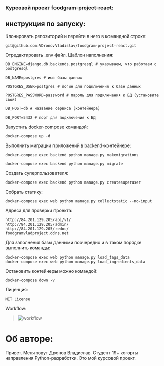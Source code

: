 ### Курсовой проект foodgram-project-react:
## инcтрукция по запуску:

  
Клонировать репозиторий и перейти в него в командной строке:
  
```
git@github.com:VDronovVladislav/foodgram-project-react.git
```

Отредактировать .env файл. Шаблон наполнения:
```
DB_ENGINE=django.db.backends.postgresql # указываем, что работаем с postgresql

DB_NAME=postgres # имя базы данных

POSTGRES_USER=postgres # логин для подключения к базе данных

POSTGRES_PASSWORD=password # пароль для подключения к БД (установите свой)

DB_HOST=db # название сервиса (контейнера)

DB_PORT=5432 # порт для подключения к БД
```
  
Запустить docker-compose командой:
```
docker-compose up -d
```

Выполнить миграции приложений в backend-контейнере:
  
```
docker-compose exec backend python manage.py makemigrations
```
```
docker-compose exec backend python manage.py migrate
```

Создать суперпользователя:
```
docker-compose exec backend python manage.py createsuperuser
```
Собрать статику:
```
docker-compose exec web python manage.py collectstatic --no-input
```

Адреса для проверки проекта:
```
http://84.201.129.205/api/v1/
http://84.201.129.205/admin/
http://84.201.129.205/redoc/
foodgramvladproject.ddns.net
```

Для заполнения базы данными поочередно и в таком порядке выполнить команды:
```
docker-compose exec web python manage.py load_tags_data
docker-compose exec web python manage.py load_ingredients_data
```

Остановить контейнеры можно командой:
```
docker-compose down -v
```

Лиценция:
```
MIT License
```

Workflow:
> ![workflow](https://github.com/VDronovVladislav/foodgram-project-react/actions/workflows/main.yml/badge.svg)

# Об авторе:
Привет. Меня зовут Дронов Владислав. Студент 19+ когорты направления Python-разработки. Это мой курсовой проект.